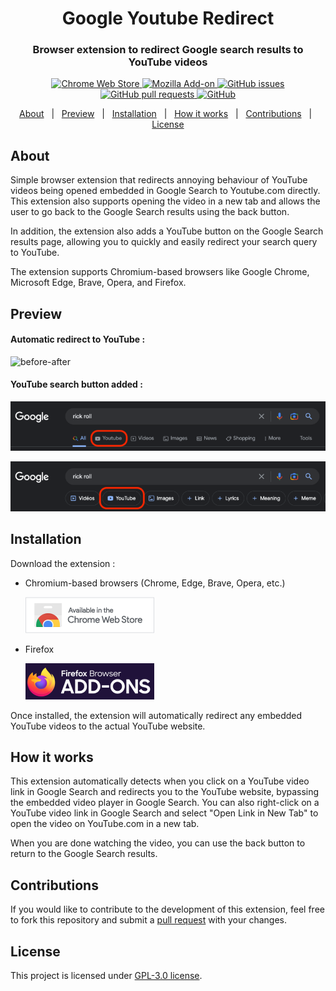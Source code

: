 <div align="center">
  <h1>Google Youtube Redirect</h1>
  <h3>Browser extension to redirect Google search results to YouTube videos</h3>
</div>

<p align="center">
  <a href="https://chrome.google.com/webstore/" target="_blank">
    <img alt="Chrome Web Store" src="https://img.shields.io/chrome-web-store/v/pioognemndfiikaapccdbcphgfdpgekp">
  </a>
  <a href="https://addons.mozilla.org/en-US/firefox/addon/google-to-youtube-redirector/" target="_blank">
    <img alt="Mozilla Add-on" src="https://img.shields.io/amo/v/google-to-youtube-redirector">
  </a>
  <a href="https://github.com/Drarox/GoogleYoutubeRedirect/issues" target="_blank">
    <img alt="GitHub issues" src="https://img.shields.io/github/issues/Drarox/GoogleYoutubeRedirect">
  </a> 
  <a href="https://github.com/Drarox/GoogleYoutubeRedirect/pulls" target="_blank">
    <img alt="GitHub pull requests" src="https://img.shields.io/github/issues-pr/Drarox/GoogleYoutubeRedirect">
  </a>  
  <a href="https://github.com/Drarox/GoogleYoutubeRedirect/blob/master/LICENSE" target="_blank">
    <img alt="GitHub" src="https://img.shields.io/github/license/drarox/GoogleYoutubeRedirect">
  </a>
</p>

<p align="center">
  <a href="#about">About</a> &#xa0; | &#xa0;
  <a href="#preview">Preview</a> &#xa0; | &#xa0;
  <a href="#installation">Installation</a> &#xa0; | &#xa0;
  <a href="#how-it-works">How it works</a> &#xa0; | &#xa0;
  <a href="#contributions">Contributions</a> &#xa0; | &#xa0;
  <a href="#license">License</a>
</p>

## About ##

Simple browser extension that redirects annoying behaviour of YouTube videos being opened embedded in Google Search to Youtube.com directly. This extension also supports opening the video in a new tab and allows the user to go back to the Google Search results using the back button.

In addition, the extension also adds a YouTube button on the Google Search results page, allowing you to quickly and easily redirect your search query to YouTube.

The extension supports Chromium-based browsers like Google Chrome, Microsoft Edge, Brave, Opera, and Firefox.

## Preview ##

#### Automatic redirect to YouTube :

![before-after](https://raw.githubusercontent.com/Drarox/GoogleYoutubeRedirect/master/metadata/images/before-after.gif)

#### YouTube search button added :

![links_nav_preview](https://raw.githubusercontent.com/Drarox/GoogleYoutubeRedirect/master/metadata/images/links_nav_preview.png)

![buttons_nav_preview](https://raw.githubusercontent.com/Drarox/GoogleYoutubeRedirect/master/metadata/images/buttons_nav_preview.png)

## Installation ##

Download the extension :

- Chromium-based browsers (Chrome, Edge, Brave, Opera, etc.)

  [![Chrome](https://raw.githubusercontent.com/Drarox/GoogleYoutubeRedirect/master/metadata/images/chrome.png)](https://chrome.google.com/webstore/)


- Firefox

  [![Firefox](https://raw.githubusercontent.com/Drarox/GoogleYoutubeRedirect/master/metadata/images/firefox.png)](https://addons.mozilla.org/en-US/firefox/addon/google-to-youtube-redirector/)

Once installed, the extension will automatically redirect any embedded YouTube videos to the actual YouTube website.
## How it works ##

This extension automatically detects when you click on a YouTube video link in Google Search and redirects you to the YouTube website, bypassing the embedded video player in Google Search. You can also right-click on a YouTube video link in Google Search and select "Open Link in New Tab" to open the video on YouTube.com in a new tab.

When you are done watching the video, you can use the back button to return to the Google Search results.

## Contributions ##

If you would like to contribute to the development of this extension, feel free to fork this repository and submit a [pull request](https://github.com/Drarox/GoogleYoutubeRedirect/pulls) with your changes.

## License ##

This project is licensed under [GPL-3.0 license](https://github.com/Drarox/GoogleYoutubeRedirect/blob/master/LICENSE).